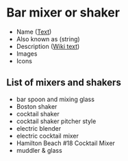 # Bar mixer or shaker #
  * Name ([Text](Text.md))
  * Also known as (string)
  * Description ([Wiki text](WikiText.md))
  * Images
  * Icons

## List of mixers and shakers ##
  * bar spoon and mixing glass
  * Boston shaker
  * cocktail shaker
  * cocktail shaker pitcher style
  * electric blender
  * electric cocktail mixer
  * Hamilton Beach #18 Cocktail Mixer
  * muddler & glass